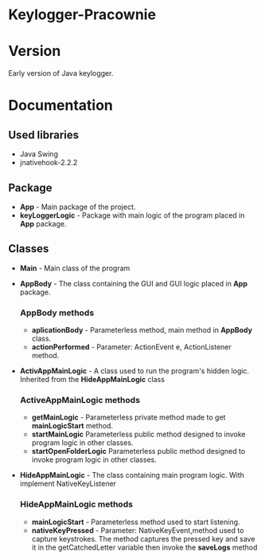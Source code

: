 # Keylogger-Pracownie

# Version
Early version of Java keylogger.
# Documentation

## Used libraries

* Java Swing
* jnativehook-2.2.2

## Package
* **App** - Main package of the project.
* **keyLoggerLogic**  - Package with main logic of the program placed in **App** package.
  
## Classes
* **Main**  - Main class of the program

* **AppBody** - The class containing the GUI and GUI logic placed in **App** package.
  ### AppBody methods
  * **aplicationBody** - Parameterless method, main method in **AppBody** class.
  * **actionPerformed** - Parameter: ActionEvent e, ActionListener method.
* **ActivAppMainLogic** - A class used to run the program's hidden logic. Inherited from the **HideAppMainLogic** class
  ### ActiveAppMainLogic methods 
  * **getMainLogic** - Parameterless private method made to get **mainLogicStart** method.
  * **startMainLogic** Parameterless public method designed to invoke program logic in other classes.
  * **startOpenFolderLogic** Parameterless public method designed to invoke program logic in other classes.
* **HideAppMainLogic** - The class containing main program logic. With implement NativeKeyListener
  ### HideAppMainLogic methods
  * **mainLogicStart** - Parameterless method used to start listening.
  * **nativeKeyPressed** - Parameter: NativeKeyEvent,method used to capture keystrokes.
  The method captures the pressed key and save it in the getCatchedLetter variable then invoke the **saveLogs** method
